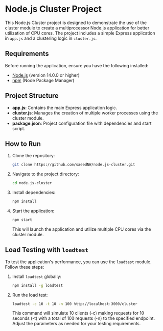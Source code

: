 # Node.js Cluster Project

This Node.js Cluster project is designed to demonstrate the use of the cluster module to create a multiprocessor Node.js
application for better utilization of CPU cores. The project includes a simple Express application in `app.js` and a
clustering logic in `cluster.js`.

## Requirements

Before running the application, ensure you have the following installed:

- [Node.js](https://nodejs.org/) (version 14.0.0 or higher)
- [npm](https://www.npmjs.com/) (Node Package Manager)

## Project Structure

- **app.js**: Contains the main Express application logic.
- **cluster.js**: Manages the creation of multiple worker processes using the cluster module.
- **package.json**: Project configuration file with dependencies and start script.

## How to Run

1. Clone the repository:

    ```bash
    git clone https://github.com/saeedNW/node.js-cluster.git
    ```

2. Navigate to the project directory:

    ```bash
    cd node.js-cluster
    ```

3. Install dependencies:

    ```bash
    npm install
    ```

4. Start the application:

    ```bash
    npm start
    ```

   This will launch the application and utilize multiple CPU cores via the cluster module.

## Load Testing with `loadtest`

To test the application's performance, you can use the `loadtest` module. Follow these steps:

1. Install `loadtest` globally:

    ```bash
    npm install -g loadtest
    ```

2. Run the load test:

    ```bash
    loadtest -c 10 -t 10 -n 100 http://localhost:3000/cluster
    ```

   This command will simulate 10 clients (-c) making requests for 10 seconds (-t) with a total of 100 requests (-n) to
   the specified endpoint. Adjust the parameters as needed for your testing requirements.